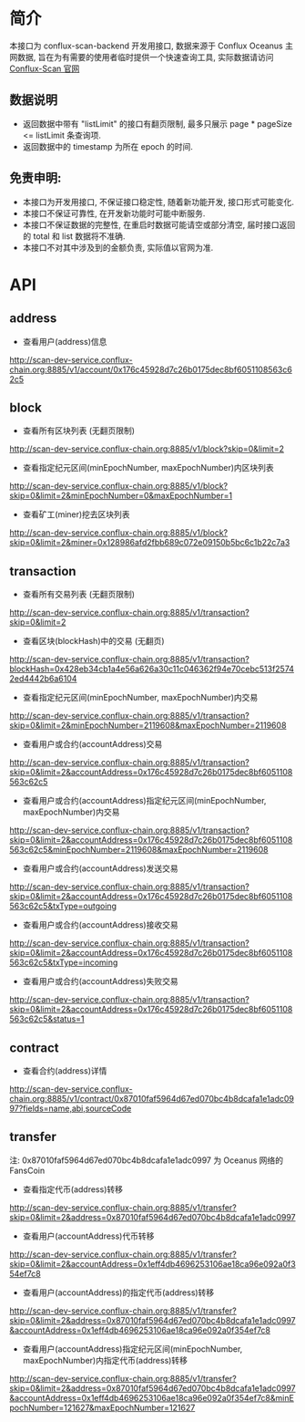 # 简介

本接口为 conflux-scan-backend 开发用接口, 数据来源于 Conflux Oceanus 主网数据, 
旨在为有需要的使用者临时提供一个快速查询工具, 实际数据请访问 [Conflux-Scan 官网](http://www.confluxscan.io/)

## 数据说明

* 返回数据中带有 "listLimit" 的接口有翻页限制, 最多只展示 page * pageSize <= listLimit 条查询项.
* 返回数据中的 timestamp 为所在 epoch 的时间.

## 免责申明:

* 本接口为开发用接口, 不保证接口稳定性, 随着新功能开发, 接口形式可能变化.
* 本接口不保证可靠性, 在开发新功能时可能中断服务.
* 本接口不保证数据的完整性, 在重启时数据可能请空或部分清空, 届时接口返回的 total 和 list 数据将不准确.
* 本接口不对其中涉及到的金额负责, 实际值以官网为准.

# API

## address

* 查看用户(address)信息

http://scan-dev-service.conflux-chain.org:8885/v1/account/0x176c45928d7c26b0175dec8bf6051108563c62c5

## block

* 查看所有区块列表 (无翻页限制)

http://scan-dev-service.conflux-chain.org:8885/v1/block?skip=0&limit=2

* 查看指定纪元区间(minEpochNumber, maxEpochNumber)内区块列表

http://scan-dev-service.conflux-chain.org:8885/v1/block?skip=0&limit=2&minEpochNumber=0&maxEpochNumber=1

* 查看矿工(miner)挖去区块列表

http://scan-dev-service.conflux-chain.org:8885/v1/block?skip=0&limit=2&miner=0x128986afd2fbb689c072e09150b5bc6c1b22c7a3

## transaction

* 查看所有交易列表 (无翻页限制)

http://scan-dev-service.conflux-chain.org:8885/v1/transaction?skip=0&limit=2

* 查看区块(blockHash)中的交易 (无翻页)

http://scan-dev-service.conflux-chain.org:8885/v1/transaction?blockHash=0x428eb34cb1a4e56a626a30c11c046362f94e70cebc513f25742ed4442b6a6104

* 查看指定纪元区间(minEpochNumber, maxEpochNumber)内交易

http://scan-dev-service.conflux-chain.org:8885/v1/transaction?skip=0&limit=2&minEpochNumber=2119608&maxEpochNumber=2119608

* 查看用户或合约(accountAddress)交易

http://scan-dev-service.conflux-chain.org:8885/v1/transaction?skip=0&limit=2&accountAddress=0x176c45928d7c26b0175dec8bf6051108563c62c5

* 查看用户或合约(accountAddress)指定纪元区间(minEpochNumber, maxEpochNumber)内交易

http://scan-dev-service.conflux-chain.org:8885/v1/transaction?skip=0&limit=2&accountAddress=0x176c45928d7c26b0175dec8bf6051108563c62c5&minEpochNumber=2119608&maxEpochNumber=2119608

* 查看用户或合约(accountAddress)发送交易

http://scan-dev-service.conflux-chain.org:8885/v1/transaction?skip=0&limit=2&accountAddress=0x176c45928d7c26b0175dec8bf6051108563c62c5&txType=outgoing

* 查看用户或合约(accountAddress)接收交易

http://scan-dev-service.conflux-chain.org:8885/v1/transaction?skip=0&limit=2&accountAddress=0x176c45928d7c26b0175dec8bf6051108563c62c5&txType=incoming

* 查看用户或合约(accountAddress)失败交易

http://scan-dev-service.conflux-chain.org:8885/v1/transaction?skip=0&limit=2&accountAddress=0x176c45928d7c26b0175dec8bf6051108563c62c5&status=1

## contract

* 查看合约(address)详情

http://scan-dev-service.conflux-chain.org:8885/v1/contract/0x87010faf5964d67ed070bc4b8dcafa1e1adc0997?fields=name,abi,sourceCode

## transfer 

注: 0x87010faf5964d67ed070bc4b8dcafa1e1adc0997 为 Oceanus 网络的 FansCoin

* 查看指定代币(address)转移 

http://scan-dev-service.conflux-chain.org:8885/v1/transfer?skip=0&limit=2&address=0x87010faf5964d67ed070bc4b8dcafa1e1adc0997

* 查看用户(accountAddress)代币转移

http://scan-dev-service.conflux-chain.org:8885/v1/transfer?skip=0&limit=2&accountAddress=0x1eff4db4696253106ae18ca96e092a0f354ef7c8

* 查看用户(accountAddress)的指定代币(address)转移

http://scan-dev-service.conflux-chain.org:8885/v1/transfer?skip=0&limit=2&address=0x87010faf5964d67ed070bc4b8dcafa1e1adc0997&accountAddress=0x1eff4db4696253106ae18ca96e092a0f354ef7c8

* 查看用户(accountAddress)指定纪元区间(minEpochNumber, maxEpochNumber)内指定代币(address)转移

http://scan-dev-service.conflux-chain.org:8885/v1/transfer?skip=0&limit=2&address=0x87010faf5964d67ed070bc4b8dcafa1e1adc0997&accountAddress=0x1eff4db4696253106ae18ca96e092a0f354ef7c8&minEpochNumber=121627&maxEpochNumber=121627
